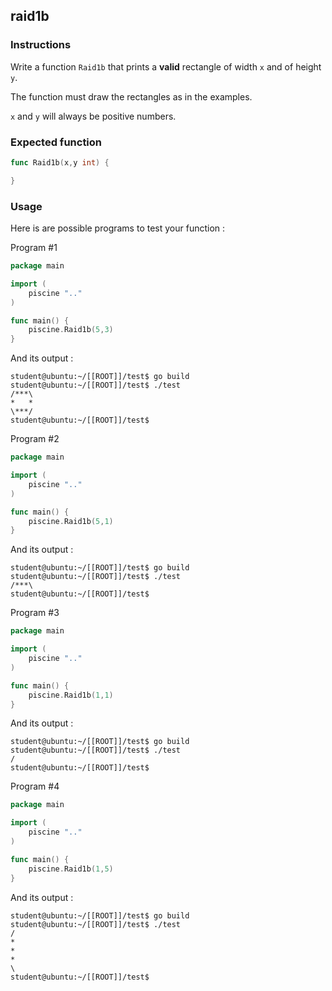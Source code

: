 ## raid1b

### Instructions

Write a function `Raid1b` that prints a **valid** rectangle of width `x` and of height `y`.

The function must draw the rectangles as in the examples.

`x` and `y` will always be positive numbers.

### Expected function

```go
func Raid1b(x,y int) {

}
```

### Usage

Here is are possible programs to test your function :

Program #1

```go
package main

import (
	piscine ".."
)

func main() {
	piscine.Raid1b(5,3)
}
```

And its output :

```console
student@ubuntu:~/[[ROOT]]/test$ go build
student@ubuntu:~/[[ROOT]]/test$ ./test
/***\
*   *
\***/
student@ubuntu:~/[[ROOT]]/test$
```

Program #2

```go
package main

import (
	piscine ".."
)

func main() {
	piscine.Raid1b(5,1)
}
```

And its output :

```console
student@ubuntu:~/[[ROOT]]/test$ go build
student@ubuntu:~/[[ROOT]]/test$ ./test
/***\
student@ubuntu:~/[[ROOT]]/test$
```

Program #3

```go
package main

import (
	piscine ".."
)

func main() {
	piscine.Raid1b(1,1)
}
```

And its output :

```console
student@ubuntu:~/[[ROOT]]/test$ go build
student@ubuntu:~/[[ROOT]]/test$ ./test
/
student@ubuntu:~/[[ROOT]]/test$
```

Program #4

```go
package main

import (
	piscine ".."
)

func main() {
	piscine.Raid1b(1,5)
}
```

And its output :

```console
student@ubuntu:~/[[ROOT]]/test$ go build
student@ubuntu:~/[[ROOT]]/test$ ./test
/
*
*
*
\
student@ubuntu:~/[[ROOT]]/test$
```
